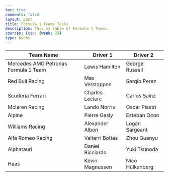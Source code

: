 ```yaml
---
toc: true
comments: false
layout: post
title: Formula 1 Teams Table
description: This my table of Formula 1 Teams.
courses: {csp: {week: 2}}
type: hacks
---
```

<table class="table">
    <thead>
        <tr>
            <th>Team Name</th>
            <th>Driver 1</th>
            <th>Driver 2</th>
        </tr>
    </thead>
    <tbody>
        <tr>
            <td>Mercedes AMG Petronas Formula 1 Team</td>
            <td>Lewis Hamilton</td>
            <td>George Russell</td>
        </tr>
        <tr>
            <td>Red Bull Racing</td>
            <td>Max Verstappen</td>
            <td>Sergio Perez</td>
        </tr>
        <tr>
            <td>Scuderia Ferrari</td>
            <td>Charles Leclerc</td>
            <td>Carlos Sainz</td>
        </tr>
        <tr>
            <td>Mclaren Racing</td>
            <td>Lando Norris</td>
            <td>Oscar Piastri</td>
        </tr>
        <tr>
            <td>Alpine</td>
            <td>Pierre Gasly</td>
            <td>Esteban Ocon</td>
        </tr>
        <tr>
            <td>Williams Racing</td>
            <td>Alexander Albon</td>
            <td>Logan Sargeant</td>
        </tr>
        <tr>
            <td>Alfa Romeo Racing</td>
            <td>Valterri Bottas</td>
            <td>Zhou Guanyu</td>
        </tr>
        <tr>
            <td>Alphatauri</td>
            <td>Daniel Ricciardo</td>
            <td>Yuki Tsunoda</td>
        </tr>
        <tr>
            <td>Haas</td>
            <td>Kevin Magnussen</td>
            <td>Nico Hülkenberg</td>
        </tr>
    </tbody>
</table>